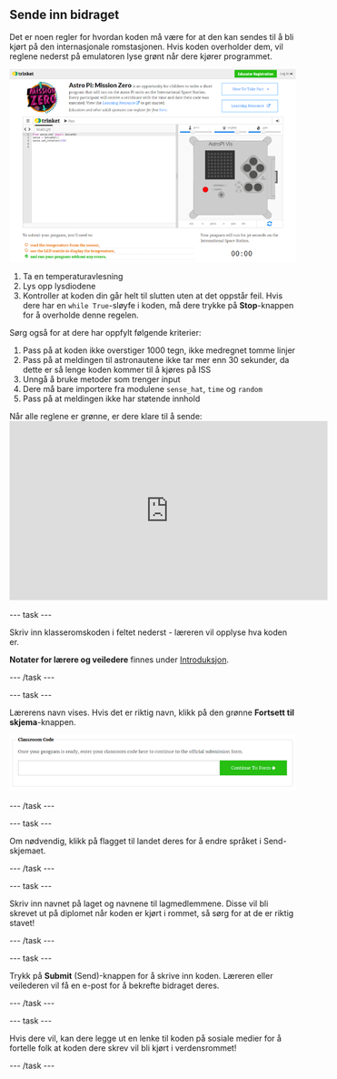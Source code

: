 ## Sende inn bidraget

Det er noen regler for hvordan koden må være for at den kan sendes til å bli kjørt på den internasjonale romstasjonen. Hvis koden overholder dem, vil reglene nederst på emulatoren lyse grønt når dere kjører programmet.

![Validering](images/validation.png)

1. Ta en temperaturavlesning
2. Lys opp lysdiodene
3. Kontroller at koden din går helt til slutten uten at det oppstår feil. Hvis dere har en `while True`-sløyfe i koden, må dere trykke på **Stop**-knappen for å overholde denne regelen.

Sørg også for at dere har oppfylt følgende kriterier:

1. Pass på at koden ikke overstiger 1000 tegn, ikke medregnet tomme linjer
2. Pass på at meldingen til astronautene ikke tar mer enn 30 sekunder, da dette er så lenge koden kommer til å kjøres på ISS
3. Unngå å bruke metoder som trenger input
4. Dere må bare importere fra modulene `sense_hat`, `time` og `random`
5. Pass på at meldingen ikke har støtende innhold

Når alle reglene er grønne, er dere klare til å sende: <iframe width="560" height="315" src="https://www.youtube.com/embed/5sLlhf3FjdU?rel=0" frameborder="0" allowfullscreen mark="crwd-mark"></iframe> 

--- task ---

Skriv inn klasseromskoden i feltet nederst - læreren vil opplyse hva koden er.

**Notater for lærere og veiledere** finnes under [Introduksjon](https://projects.raspberrypi.org/no-NO/projects/astro-pi-mission-zero/1).

--- /task ---

--- task ---

Lærerens navn vises. Hvis det er riktig navn, klikk på den grønne **Fortsett til skjema**-knappen.

![Fortsett til skjemaet](images/continue-to-form.png)

--- /task ---

--- task ---

Om nødvendig, klikk på flagget til landet deres for å endre språket i Send-skjemaet.

--- /task ---

--- task ---

Skriv inn navnet på laget og navnene til lagmedlemmene. Disse vil bli skrevet ut på diplomet når koden er kjørt i rommet, så sørg for at de er riktig stavet!

--- /task ---

--- task ---

Trykk på **Submit** (Send)-knappen for å skrive inn koden. Læreren eller veilederen vil få en e-post for å bekrefte bidraget deres.

--- /task ---

--- task ---

Hvis dere vil, kan dere legge ut en lenke til koden på sosiale medier for å fortelle folk at koden dere skrev vil bli kjørt i verdensrommet!

--- /task ---